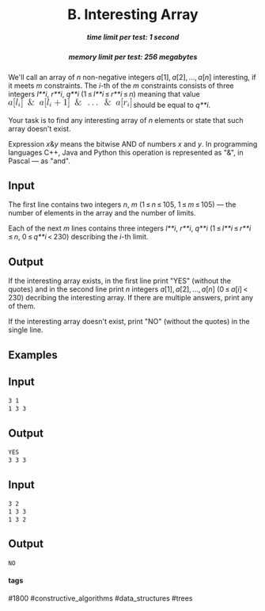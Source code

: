 <h1 style='text-align: center;'> B. Interesting Array</h1>

<h5 style='text-align: center;'>time limit per test: 1 second</h5>
<h5 style='text-align: center;'>memory limit per test: 256 megabytes</h5>

We'll call an array of *n* non-negative integers *a*[1], *a*[2], ..., *a*[*n*] interesting, if it meets *m* constraints. The *i*-th of the *m* constraints consists of three integers *l**i*, *r**i*, *q**i* (1 ≤ *l**i* ≤ *r**i* ≤ *n*) meaning that value ![](images/397fb9b81e3beb6e247c52db31e732fc1b0dd230.png) should be equal to *q**i*. 

Your task is to find any interesting array of *n* elements or state that such array doesn't exist.

Expression *x*&*y* means the bitwise AND of numbers *x* and *y*. In programming languages C++, Java and Python this operation is represented as "&", in Pascal — as "and".

## Input

The first line contains two integers *n*, *m* (1 ≤ *n* ≤ 105, 1 ≤ *m* ≤ 105) — the number of elements in the array and the number of limits.

Each of the next *m* lines contains three integers *l**i*, *r**i*, *q**i* (1 ≤ *l**i* ≤ *r**i* ≤ *n*, 0 ≤ *q**i* < 230) describing the *i*-th limit.

## Output

If the interesting array exists, in the first line print "YES" (without the quotes) and in the second line print *n* integers *a*[1], *a*[2], ..., *a*[*n*] (0 ≤ *a*[*i*] < 230) decribing the interesting array. If there are multiple answers, print any of them.

If the interesting array doesn't exist, print "NO" (without the quotes) in the single line.

## Examples

## Input


```
3 1  
1 3 3  

```
## Output


```
YES  
3 3 3  

```
## Input


```
3 2  
1 3 3  
1 3 2  

```
## Output


```
NO  

```


#### tags 

#1800 #constructive_algorithms #data_structures #trees 